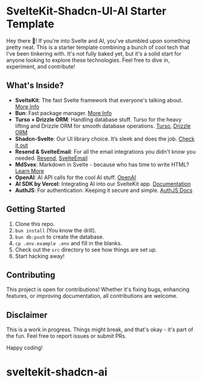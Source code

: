 # SvelteKit-Shadcn-UI-AI Starter Template

Hey there 👋! If you're into Svelte and AI, you've stumbled upon something pretty neat. This is a starter template combining a bunch of cool tech that I've been tinkering with. It's not fully baked yet, but it's a solid start for anyone looking to explore these technologies. Feel free to dive in, experiment, and contribute!

## What's Inside?

- **SvelteKit**: The fast Svelte framework that everyone's talking about. [More Info](https://kit.svelte.dev/)
- **Bun**: Fast package manager. [More Info](https://bun.sh/)
- **Turso + Drizzle ORM**: Handling database stuff. Turso for the heavy lifting and Drizzle ORM for smooth database operations. [Turso](https://turso.tech/), [Drizzle ORM](https://orm.drizzle.team/)
- **Shadcn-Svelte**: Our UI library choice. It’s sleek and does the job. [Check it out](https://www.shadcn-svelte.com/)
- **Resend & SvelteEmail**: For all the email integrations you didn't know you needed. [Resend](https://resend.com/), [SvelteEmail](https://github.com/carstenlebek/svelte-email)
- **MdSvex**: Markdown in Svelte - because who has time to write HTML? [Learn More](https://github.com/pngwn/MDsveX)
- **OpenAI**: AI API calls for the cool AI stuff. [OpenAI](https://openai.com/)
- **AI SDK by Vercel**: Integrating AI into our SvelteKit app. [Documentation](https://sdk.vercel.ai/docs)
- **AuthJS**: For authentication. Keeping it secure and simple. [AuthJS Docs](https://authjs.dev/reference/sveltekit)

## Getting Started

1. Clone this repo.
2. `bun install` (You know the drill).
3. `bun db:push` to create the database.
3. `cp .env.example .env` and fill in the blanks.
3. Check out the `src` directory to see how things are set up.
4. Start hacking away!

## Contributing

This project is open for contributions! Whether it's fixing bugs, enhancing features, or improving documentation, all contributions are welcome.

## Disclaimer

This is a work in progress. Things might break, and that's okay - it's part of the fun. Feel free to report issues or submit PRs.

Happy coding!

# sveltekit-shadcn-ai
